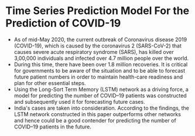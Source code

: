 # **Time Series Prediction Model For the Prediction of COVID-19** #
* As of mid-May 2020, the current outbreak of Coronavirus disease 2019 (COVID-19), which is caused by the coronavirus 2 (SARS-CoV-2) that causes severe acute respiratory syndrome (SARS), has killed over 3,00,000 individuals and infected over 4.7 million people over the world. 
* During this time, there have been over 1.8 million recoveries. It is critical for governments to be aware of the situation and to be able to forecast future patient numbers in order to maintain health-care readiness and plan for other essential steps.
* Using the Long-Sort Term Memory (LSTM) network as a driving force, a model for predicting the number of COVID–19 patients was constructed and subsequently used it for forecasting future cases.
* India's cases are taken into consideration. According to the findings, the LSTM network constructed in this paper outperforms other networks and hence could be a good contender for predicting the number of COVID–19 patients in the future.
